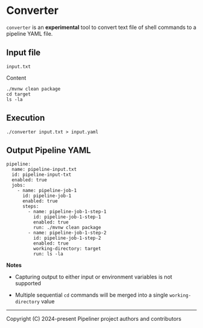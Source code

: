 # Converter

`converter` is an **experimental** tool to convert text file of shell commands to a pipeline YAML file.

## Input file

```shell
input.txt
```

Content

```shell
./mvnw clean package
cd target
ls -la
```

## Execution

```shell
./converter input.txt > input.yaml
```

## Output Pipeline YAML

```shell
pipeline:
  name: pipeline-input.txt
  id: pipeline-input-txt
  enabled: true
  jobs:
    - name: pipeline-job-1
      id: pipeline-job-1
      enabled: true
      steps:
        - name: pipeline-job-1-step-1
          id: pipeline-job-1-step-1
          enabled: true
          run: ./mvnw clean package
        - name: pipeline-job-1-step-2
          id: pipeline-job-1-step-2
          enabled: true
          working-directory: target
          run: ls -la
```

**Notes**

- Capturing output to either input or environment variables is not supported


- Multiple sequential `cd` commands will be merged into a single `working-directory` value

---

Copyright (C) 2024-present Pipeliner project authors and contributors